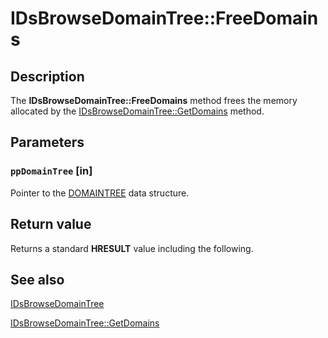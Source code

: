 # IDsBrowseDomainTree::FreeDomains

## Description

The **IDsBrowseDomainTree::FreeDomains** method frees the memory allocated by the [IDsBrowseDomainTree::GetDomains](https://learn.microsoft.com/windows/desktop/api/dsclient/nf-dsclient-idsbrowsedomaintree-getdomains) method.

## Parameters

### `ppDomainTree` [in]

Pointer to the
[DOMAINTREE](https://learn.microsoft.com/windows/desktop/api/dsclient/ns-dsclient-domain_tree) data structure.

## Return value

Returns a standard **HRESULT** value including the following.

## See also

[IDsBrowseDomainTree](https://learn.microsoft.com/windows/desktop/api/dsclient/nn-dsclient-idsbrowsedomaintree)

[IDsBrowseDomainTree::GetDomains](https://learn.microsoft.com/windows/desktop/api/dsclient/nf-dsclient-idsbrowsedomaintree-getdomains)